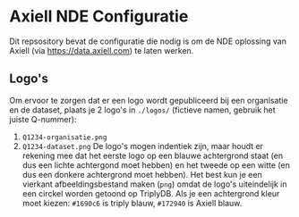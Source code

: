 # Axiell NDE Configuratie

Dit repsository bevat de configuratie die nodig is om de NDE oplossing van Axiell (via https://data.axiell.com) te laten werken.

## Logo's

Om ervoor te zorgen dat er een logo wordt gepubliceerd bij een organisatie en de dataset, plaats je 2 logo's in `./logos/` (fictieve namen, gebruik het juiste Q-nummer): 
1. `Q1234-organisatie.png`
2. `Q1234-dataset.png`
De logo's mogen indentiek zijn, maar houdt er rekening mee dat het eerste logo op een blauwe achtergrond staat (en dus een lichte achtergond moet hebben) en het tweede op een witte (en dus een donkere achtergrond moet hebben). Het best kun je een vierkant afbeeldingsbestand maken (`png`) omdat de logo's uiteindelijk in een circkel worden getoond op TriplyDB. Als je een achtergrond kleur moet kiezen: `#1690c6` is triply blauw, `#172940` is Axiell blauw.

